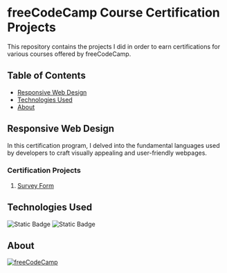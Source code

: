 # freeCodeCamp Course Certification Projects
This repository contains the projects I did in order to earn certifications for various courses offered by freeCodeCamp.



## Table of Contents
- [Responsive Web Design](#responsive-web-design)
- [Technologies Used](#technologies-used)
- [About](#about)



## Responsive Web Design
In this certification program, I delved into the fundamental languages used by developers to craft visually appealing and user-friendly webpages.

### Certification Projects
1. [Survey Form](https://programming-enthusiast-survey.netlify.app/)



## Technologies Used
![Static Badge](https://img.shields.io/badge/HTML5-HTML5?style=for-the-badge&logo=HTML5&logoColor=white&labelColor=rgb(220%2C74%2C37)&color=%23a82200)
![Static Badge](https://img.shields.io/badge/CSS3-CSS3?style=for-the-badge&logo=CSS3&logoColor=white&labelColor=%23254ADC&color=%230429b0)



## About
<a href="https://www.freecodecamp.org/" target="_blank">
    <img
            align="center"
            src="https://img.shields.io/badge/freeCodeCamp-freeCodeCamp?style=for-the-badge&logo=freeCodeCamp&logoColor=white&labelColor=%230A0A21&color=%2303030a"
            alt="freeCodeCamp"
    />
</a>